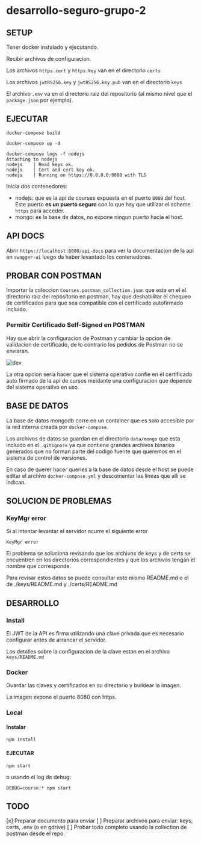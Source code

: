 # desarrollo-seguro-grupo-2

## SETUP

Tener docker instalado y ejecutando.

Recibir archivos de configuracion.

Los archivos `https.cert` y `https.key` van en el directorio `certs`

Los archivos `jwtRS256.key` y `jwtRS256.key.pub` van en el directorio `keys`

El archivo `.env` va en el directorio raiz del repositorio (al mismo nivel que el `package.json` por ejemplo).

## EJECUTAR

```
docker-compose build
```

```
docker-compose up -d
```

```
docker-compose logs -f nodejs
Attaching to nodejs
nodejs    | Read keys ok.
nodejs    | Cert and cert key ok.
nodejs    | Running on https://0.0.0.0:8080 with TLS
```

Inicia dos contenedores:

- nodejs: que es la api de courses expuesta en el puerto `8080` del host. Este puerto **es un puerto seguro** con lo que hay que utilizar el scheme `https` para acceder.
- mongo: es la base de datos, no expone ningun puerto hacia el host.

## API DOCS

Abrir `https://localhost:8080/api-docs` para ver la documentacion de la api en `swagger-ui` luego de haber levantado los contenedores.

## PROBAR CON POSTMAN

Importar la coleccion `Courses.postman_collection.json` que esta en el el directorio raiz del repositorio en postman, hay que deshabilitar el chequeo de certificados para que sea compatible con el certificado autofirmado incluido.

### Permitir Certificado Self-Signed en POSTMAN

Hay que abrir la configuracion de Postman y cambiar la opcion de validacion de certificado, de lo contrario los pedidos de Postman no se enviaran.

![dev](https://user-images.githubusercontent.com/1416695/205656729-40189d9d-8298-46a0-8d92-25c376c8e42d.gif)

La otra opcion seria hacer que el sistema operativo confie en el certificado auto firmado de la api de cursos meidante una configuracion que depende del sistema operativo en uso.

## BASE DE DATOS

La base de datos mongodb corre en un container que es solo accesible por la red interna creada por `docker-compose`.

Los archivos de datos se guardan en el directorio `data/mongo` que esta incluido en el `.gitignore` ya que contiene grandes archivos binarios generados que no forman parte del codigo fuente que queremos en el sistema de control de versiones.

En caso de querer hacer queries a la base de datos desde el host se puede editar el archivo `docker-compose.yml` y descomentar las lineas que alli se indican.

## SOLUCION DE PROBLEMAS

### KeyMgr error

Si al intentar levantar el servidor ocurre el siguiente error

```
KeyMgr error
```

El problema se soluciona revisando que los archivos de keys y de certs se encuentren en los directorios correspondientes y que los archivos tengan el nombre que corresponde.

Para revisar estos datos se puede consultar este mismo README.md o el de ./keys/README.md y ./certs/README.md

## DESARROLLO

### Install

El JWT de la API es firma utilizando una clave privada que es necesario configurar antes de
arrancar el servidor.

Los detalles sobre la configuracion de la clave estan en el archivo `keys/README.md`

### Docker

Guardar las claves y certificados en su directorio y buildear la imagen.

La imagen expone el puerto 8080 con https.

### Local

#### Instalar

```
npm install
```

#### EJECUTAR

```
npm start
```

o usando el log de debug:

```
DEBUG=course:* npm start
```

## TODO

[x] Preparar documento para enviar
[ ] Preparar archivos para enviar: keys, certs, .env (o en gdrive)
[ ] Probar todo completo usando la collection de postman desde el repo.
